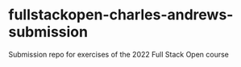 # fullstackopen-charles-andrews-submission
Submission repo for exercises of the 2022 Full Stack Open course
